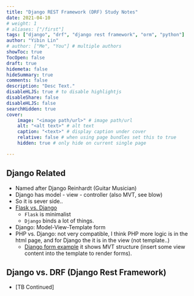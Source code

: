 ```yaml
---
title: "Django REST Framework (DRF) Study Notes"
date: 2021-04-10
# weight: 1
# aliases: ["/first"]
tags: ["django", "drf", "django rest framework", "orm", "python"]
author: "Yibin Lin"
# author: ["Me", "You"] # multiple authors
showToc: true
TocOpen: false
draft: true
hidemeta: false
hideSummary: true
comments: false
description: "Desc Text."
disableHLJS: true # to disable highlightjs
disableShare: false
disableHLJS: false
searchHidden: true
cover:
    image: "<image path/url>" # image path/url
    alt: "<alt text>" # alt text
    caption: "<text>" # display caption under cover
    relative: false # when using page bundles set this to true
    hidden: true # only hide on current single page

---
```


## Django Related

- Named after Django Reinhardt (Guitar Musician)
- Django has model - view - controller (also MVT, see blow)
- So it is sever side..
- [Flask vs. Django](https://data-flair.training/blogs/flask-vs-django/)
  - `Flask` is minimalist
  - `Django` binds a lot of things.
- Django: Model-View-Template form
- PHP vs. Django: not very compatible, I think PHP more logic is in the html page, and for Django the it is in the view (not template..)
  - [Django form example](https://www.geeksforgeeks.org/django-forms/) it shows MVT structure (insert some view content into the template to render forms).

## Django vs. DRF (Django Rest Framework)

- [TB Continued]
